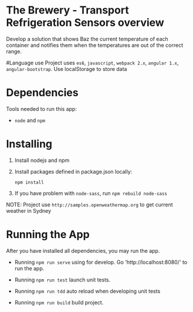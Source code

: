 # The Brewery - Transport Refrigeration Sensors overview
Develop a solution that shows Baz the current temperature of each container and notifies them
when the temperatures are out of the correct range.

#Language use
Project uses `es6`, `javascript`, `webpack 2.x`, `angular 1.x`, `angular-bootstrap`.
Use localStorage to store data

# Dependencies
Tools needed to run this app:
* `node` and `npm`

# Installing
1. Install nodejs and npm

2. Install packages defined in package.json locally:

    `npm install`

3. If you have problem with `node-sass`, run `npm rebuild node-sass`

NOTE: Project use `http://samples.openweathermap.org` to get current weather in Sydney

# Running the App
After you have installed all dependencies, you may run the app.

- Running `npm run serve` using for develop. Go 'http://localhost:8080/' to run the app.

- Running `npm run test` launch unit tests.
- Running `npm run tdd` auto reload when developing unit tests
- Running `npm run build` build project.
